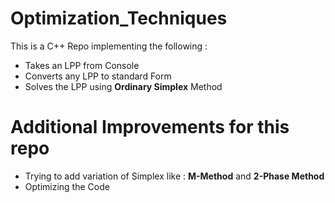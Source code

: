# Optimization_Techniques

This is a C++ Repo implementing the following : 
<ul>
  <li>Takes an LPP from Console </li>
  <li>Converts any LPP to standard Form </li>
  <li> Solves the LPP using <strong>Ordinary Simplex</strong> Method </li>
</ul>

# Additional Improvements for this repo
<ul>
  <li> Trying to add variation of Simplex like : <strong>M-Method</strong> and <strong>2-Phase Method</strong> </li>
  <li> Optimizing the Code </li>
</ul>
